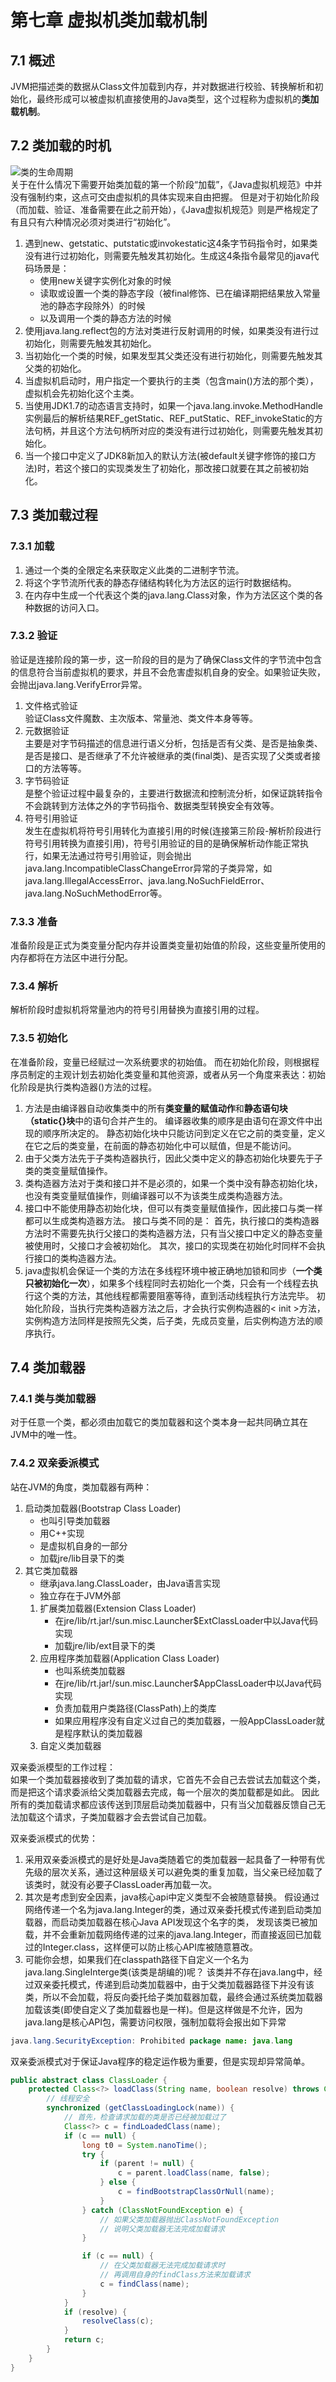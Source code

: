 # 第七章 虚拟机类加载机制

## 7.1 概述  
JVM把描述类的数据从Class文件加载到内存，并对数据进行校验、转换解析和初始化，最终形成可以被虚拟机直接使用的Java类型，这个过程称为虚拟机的**类加载机制**。

## 7.2 类加载的时机
![类的生命周期](./images/class_lifeCycle.png)  
关于在什么情况下需要开始类加载的第一个阶段“加载”，《Java虚拟机规范》中并没有强制约束，这点可交由虚拟机的具体实现来自由把握。
但是对于初始化阶段（而加载、验证、准备需要在此之前开始），《Java虚拟机规范》则是严格规定了有且只有六种情况必须对类进行“初始化”。

1. 遇到new、getstatic、putstatic或invokestatic这4条字节码指令时，如果类没有进行过初始化，则需要先触发其初始化。生成这4条指令最常见的java代码场景是：
    - 使用new关键字实例化对象的时候
    - 读取或设置一个类的静态字段（被final修饰、已在编译期把结果放入常量池的静态字段除外）的时候
    - 以及调用一个类的静态方法的时候
1. 使用java.lang.reflect包的方法对类进行反射调用的时候，如果类没有进行过初始化，则需要先触发其初始化。
1. 当初始化一个类的时候，如果发型其父类还没有进行初始化，则需要先触发其父类的初始化。
1. 当虚拟机启动时，用户指定一个要执行的主类（包含main()方法的那个类），虚拟机会先初始化这个主类。
1. 当使用JDK1.7的动态语言支持时，如果一个java.lang.invoke.MethodHandle实例最后的解析结果REF_getStatic、REF_putStatic、REF_invokeStatic的方法句柄，并且这个方法句柄所对应的类没有进行过初始化，则需要先触发其初始化。
1. 当一个接口中定义了JDK8新加入的默认方法(被default关键字修饰的接口方法)时，若这个接口的实现类发生了初始化，那改接口就要在其之前被初始化。

## 7.3 类加载过程
### 7.3.1 加载
1. 通过一个类的全限定名来获取定义此类的二进制字节流。
1. 将这个字节流所代表的静态存储结构转化为方法区的运行时数据结构。
1. 在内存中生成一个代表这个类的java.lang.Class对象，作为方法区这个类的各种数据的访问入口。
### 7.3.2 验证
验证是连接阶段的第一步，这一阶段的目的是为了确保Class文件的字节流中包含的信息符合当前虚拟机的要求，并且不会危害虚拟机自身的安全。如果验证失败，会抛出java.lang.VerifyError异常。

1. 文件格式验证  
验证Class文件魔数、主次版本、常量池、类文件本身等等。
1. 元数据验证  
主要是对字节码描述的信息进行语义分析，包括是否有父类、是否是抽象类、是否是接口、是否继承了不允许被继承的类(final类)、是否实现了父类或者接口的方法等等。
1. 字节码验证  
是整个验证过程中最复杂的，主要进行数据流和控制流分析，如保证跳转指令不会跳转到方法体之外的字节码指令、数据类型转换安全有效等。
1. 符号引用验证  
发生在虚拟机将符号引用转化为直接引用的时候(连接第三阶段-解析阶段进行符号引用转换为直接引用)，符号引用验证的目的是确保解析动作能正常执行，如果无法通过符号引用验证，则会抛出java.lang.IncompatibleClassChangeError异常的子类异常，如java.lang.IllegalAccessError、java.lang.NoSuchFieldError、java.lang.NoSuchMethodError等。
### 7.3.3 准备
准备阶段是正式为类变量分配内存并设置类变量初始值的阶段，这些变量所使用的内存都将在方法区中进行分配。
### 7.3.4 解析
解析阶段时虚拟机将常量池内的符号引用替换为直接引用的过程。
### 7.3.5 初始化
在准备阶段，变量已经赋过一次系统要求的初始值。
而在初始化阶段，则根据程序员制定的主观计划去初始化类变量和其他资源，或者从另一个角度来表达：初始化阶段是执行类构造器<clinit>()方法的过程。

1. <clinit>方法是由编译器自动收集类中的所有**类变量的赋值动作**和**静态语句块（static{}块**中的语句合并产生的。
编译器收集的顺序是由语句在源文件中出现的顺序所决定的。
静态初始化块中只能访问到定义在它之前的类变量，定义在它之后的类变量，在前面的静态初始化中可以赋值，但是不能访问。
1. 由于父类<clinit>方法先于子类构造器执行，因此父类中定义的静态初始化块要先于子类的类变量赋值操作。
1. 类构造器<clinit>方法对于类和接口并不是必须的，如果一个类中没有静态初始化块，也没有类变量赋值操作，则编译器可以不为该类生成类构造器<clinit>方法。
1. 接口中不能使用静态初始化块，但可以有类变量赋值操作，因此接口与类一样都可以生成类构造器<clinit>方法。
接口与类不同的是：
首先，执行接口的类构造器<clinit>方法时不需要先执行父接口的类构造器<clinit>方法，只有当父接口中定义的静态变量被使用时，父接口才会被初始化。
其次，接口的实现类在初始化时同样不会执行接口的类构造器<clinit>方法。
1. java虚拟机会保证一个类的<clinit>方法在多线程环境中被正确地加锁和同步（**一个类只被初始化一次**），如果多个线程同时去初始化一个类，只会有一个线程去执行这个类的<clinit>方法，其他线程都需要阻塞等待，直到活动线程执行<clinit>方法完毕。
初始化阶段，当执行完类构造器<clinit>方法之后，才会执行实例构造器的< init >方法，实例构造方法同样是按照先父类，后子类，先成员变量，后实例构造方法的顺序执行。

## 7.4 类加载器
### 7.4.1 类与类加载器
对于任意一个类，都必须由加载它的类加载器和这个类本身一起共同确立其在JVM中的唯一性。  
### 7.4.2 双亲委派模式
站在JVM的角度，类加载器有两种：
1. 启动类加载器(Bootstrap Class Loader)
    - 也叫引导类加载器
    - 用C++实现
    - 是虚拟机自身的一部分
    - 加载jre/lib目录下的类
1. 其它类加载器
    - 继承java.lang.ClassLoader，由Java语言实现
    - 独立存在于JVM外部
    1. 扩展类加载器(Extension Class Loader)
        - 在jre/lib/rt.jar!/sun.misc.Launcher$ExtClassLoader中以Java代码实现
        - 加载jre/lib/ext目录下的类
    1. 应用程序类加载器(Application Class Loader)
        - 也叫系统类加载器
        - 在jre/lib/rt.jar!/sun.misc.Launcher$AppClassLoader中以Java代码实现
        - 负责加载用户类路径(ClassPath)上的类库
        - 如果应用程序没有自定义过自己的类加载器，一般AppClassLoader就是程序默认的类加载器
    1. 自定义类加载器  

双亲委派模型的工作过程：  
如果一个类加载器接收到了类加载的请求，它首先不会自己去尝试去加载这个类，而是把这个请求委派给父类加载器去完成，每一个层次的类加载都是如此。
因此所有的类加载请求都应该传送到顶层启动类加载器中，只有当父加载器反馈自己无法加载这个请求，子类加载器才会去尝试自己加载。  

双亲委派模式的优势：
1. 采用双亲委派模式的是好处是Java类随着它的类加载器一起具备了一种带有优先级的层次关系，通过这种层级关可以避免类的重复加载，当父亲已经加载了该类时，就没有必要子ClassLoader再加载一次。
1. 其次是考虑到安全因素，java核心api中定义类型不会被随意替换。
假设通过网络传递一个名为java.lang.Integer的类，通过双亲委托模式传递到启动类加载器，而启动类加载器在核心Java API发现这个名字的类，
发现该类已被加载，并不会重新加载网络传递的过来的java.lang.Integer，而直接返回已加载过的Integer.class，这样便可以防止核心API库被随意篡改。
1. 可能你会想，如果我们在classpath路径下自定义一个名为java.lang.SingleInterge类(该类是胡编的)呢？
该类并不存在java.lang中，经过双亲委托模式，传递到启动类加载器中，由于父类加载器路径下并没有该类，所以不会加载，将反向委托给子类加载器加载，最终会通过系统类加载器加载该类(即使自定义了类加载器也是一样)。但是这样做是不允许，因为java.lang是核心API包，需要访问权限，强制加载将会报出如下异常
```java
java.lang.SecurityException: Prohibited package name: java.lang
```

双亲委派模式对于保证Java程序的稳定运作极为重要，但是实现却异常简单。
```java
public abstract class ClassLoader {
    protected Class<?> loadClass(String name, boolean resolve) throws ClassNotFoundException{
        // 线程安全
        synchronized (getClassLoadingLock(name)) {
            // 首先，检查请求加载的类是否已经被加载过了
            Class<?> c = findLoadedClass(name);
            if (c == null) {
                long t0 = System.nanoTime();
                try {
                    if (parent != null) {
                        c = parent.loadClass(name, false);
                    } else {
                        c = findBootstrapClassOrNull(name);
                    }
                } catch (ClassNotFoundException e) {
                    // 如果父类加载器抛出ClassNotFoundException
                    // 说明父类加载器无法完成加载请求
                }

                if (c == null) {
                    // 在父类加载器无法完成加载请求时
                    // 再调用自身的findClass方法来加载请求
                    c = findClass(name);
                }
            }
            if (resolve) {
                resolveClass(c);
            }
            return c;
        }
    }
}
```